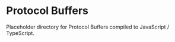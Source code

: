 <!-- Copyright 2018 Signal Messenger, LLC -->
<!-- SPDX-License-Identifier: AGPL-3.0-only -->

# Protocol Buffers

Placeholder directory for Protocol Buffers compiled to JavaScript / TypeScript.
